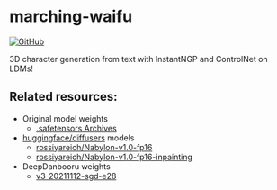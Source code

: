 # marching-waifu

<p>
    <a href="https://github.com/rossiyareich/marching-waifu/blob/main/LICENSE">
        <img alt="GitHub" src="https://img.shields.io/github/license/rossiyareich/marching-waifu">
    </a>
</p>

3D character generation from text with InstantNGP and ControlNet on LDMs!

## Related resources:
- Original model weights
    - [.safetensors Archives](https://drive.google.com/file/d/1cVP7jaLowGlW82UEHPJxJrFykkBD8PZi/)
- [huggingface/diffusers](https://github.com/huggingface/diffusers) models
    - [rossiyareich/Nabylon-v1.0-fp16](https://huggingface.co/rossiyareich/Nabylon-v1.0-fp16)
    - [rossiyareich/Nabylon-v1.0-fp16-inpainting](https://huggingface.co/rossiyareich/Nabylon-v1.0-fp16-inpainting)
- DeepDanbooru weights
    - [v3-20211112-sgd-e28](https://github.com/KichangKim/DeepDanbooru/releases/tag/v3-20211112-sgd-e28)